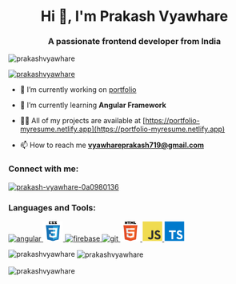 <h1 align="center">Hi 👋, I'm Prakash Vyawhare</h1>
<h3 align="center">A passionate frontend developer from India</h3>

<p align="left"> <img src="https://komarev.com/ghpvc/?username=prakashvyawhare&label=Profile%20views&color=0e75b6&style=flat" alt="prakashvyawhare" /> </p>

<p align="left"> <a href="https://github.com/ryo-ma/github-profile-trophy"><img src="https://github-profile-trophy.vercel.app/?username=prakashvyawhare" alt="prakashvyawhare" /></a> </p>

- 🔭 I’m currently working on [portfolio](https://github.com/Prakashvyawhare/MyResume)

- 🌱 I’m currently learning **Angular Framework**

- 👨‍💻 All of my projects are available at [https://portfolio-myresume.netlify.app](https://portfolio-myresume.netlify.app)

- 📫 How to reach me **vyawhareprakash719@gmail.com**

<h3 align="left">Connect with me:</h3>
<p align="left">
<a href="https://linkedin.com/in/prakash-vyawhare-0a0980136" target="blank"><img align="center" src="https://raw.githubusercontent.com/rahuldkjain/github-profile-readme-generator/master/src/images/icons/Social/linked-in-alt.svg" alt="prakash-vyawhare-0a0980136" height="30" width="40" /></a>
</p>

<h3 align="left">Languages and Tools:</h3>
<p align="left"> <a href="https://angular.io" target="_blank" rel="noreferrer"> <img src="https://angular.io/assets/images/logos/angular/angular.svg" alt="angular" width="40" height="40"/> </a> <a href="https://www.w3schools.com/css/" target="_blank" rel="noreferrer"> <img src="https://raw.githubusercontent.com/devicons/devicon/master/icons/css3/css3-original-wordmark.svg" alt="css3" width="40" height="40"/> </a> <a href="https://firebase.google.com/" target="_blank" rel="noreferrer"> <img src="https://www.vectorlogo.zone/logos/firebase/firebase-icon.svg" alt="firebase" width="40" height="40"/> </a> <a href="https://git-scm.com/" target="_blank" rel="noreferrer"> <img src="https://www.vectorlogo.zone/logos/git-scm/git-scm-icon.svg" alt="git" width="40" height="40"/> </a> <a href="https://www.w3.org/html/" target="_blank" rel="noreferrer"> <img src="https://raw.githubusercontent.com/devicons/devicon/master/icons/html5/html5-original-wordmark.svg" alt="html5" width="40" height="40"/> </a> <a href="https://developer.mozilla.org/en-US/docs/Web/JavaScript" target="_blank" rel="noreferrer"> <img src="https://raw.githubusercontent.com/devicons/devicon/master/icons/javascript/javascript-original.svg" alt="javascript" width="40" height="40"/> </a> <a href="https://www.typescriptlang.org/" target="_blank" rel="noreferrer"> <img src="https://raw.githubusercontent.com/devicons/devicon/master/icons/typescript/typescript-original.svg" alt="typescript" width="40" height="40"/> </a> </p>

<p><img align="left" src="https://github-readme-stats.vercel.app/api/top-langs?username=prakashvyawhare&show_icons=true&locale=en&layout=compact" alt="prakashvyawhare" /></p>

<p>&nbsp;<img align="center" src="https://github-readme-stats.vercel.app/api?username=prakashvyawhare&show_icons=true&locale=en" alt="prakashvyawhare" /></p>

<p><img align="center" src="https://github-readme-streak-stats.herokuapp.com/?user=prakashvyawhare&" alt="prakashvyawhare" /></p>
